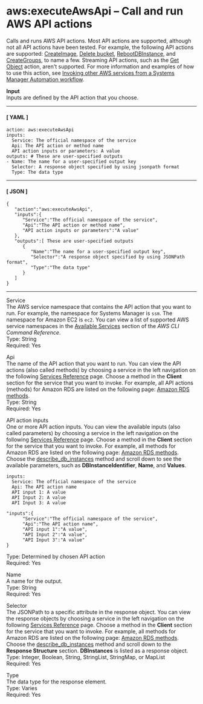 # aws:executeAwsApi – Call and run AWS API actions<a name="automation-action-executeAwsApi"></a>

Calls and runs AWS API actions\. Most API actions are supported, although not all API actions have been tested\. For example, the following API actions are supported: [CreateImage](https://docs.aws.amazon.com/AWSEC2/latest/APIReference/API_CreateImage.html), [Delete bucket](https://docs.aws.amazon.com/AmazonS3/latest/API/RESTBucketDELETE.html), [RebootDBInstance](https://docs.aws.amazon.com/AmazonRDS/latest/APIReference/API_RebootDBInstance.html), and [CreateGroups](https://docs.aws.amazon.com/IAM/latest/APIReference/API_CreateGroup.html), to name a few\. Streaming API actions, such as the [Get Object](https://docs.aws.amazon.com/AmazonS3/latest/API/RESTObjectGET.html) action, aren't supported\. For more information and examples of how to use this action, see [Invoking other AWS services from a Systems Manager Automation workflow](automation-aws-apis-calling.md)\.

**Input**  
Inputs are defined by the API action that you choose\. 

------
#### [ YAML ]

```
action: aws:executeAwsApi
inputs:
  Service: The official namespace of the service
  Api: The API action or method name
  API action inputs or parameters: A value
outputs: # These are user-specified outputs
- Name: The name for a user-specified output key
  Selector: A response object specified by using jsonpath format
  Type: The data type
```

------
#### [ JSON ]

```
{
   "action":"aws:executeAwsApi",
   "inputs":{
      "Service":"The official namespace of the service",
      "Api":"The API action or method name",
      "API action inputs or parameters":"A value"
   },
   "outputs":[ These are user-specified outputs
      {
         "Name":"The name for a user-specified output key",
         "Selector":"A response object specified by using JSONPath format",
         "Type":"The data type"
      }
   ]
}
```

------

Service  
The AWS service namespace that contains the API action that you want to run\. For example, the namespace for Systems Manager is `ssm`\. The namespace for Amazon EC2 is `ec2`\. You can view a list of supported AWS service namespaces in the [Available Services](https://docs.aws.amazon.com/cli/latest/reference/#available-services) section of the *AWS CLI Command Reference*\.  
Type: String  
Required: Yes

Api  
The name of the API action that you want to run\. You can view the API actions \(also called methods\) by choosing a service in the left navigation on the following [Services Reference](http://boto3.amazonaws.com/v1/documentation/api/latest/reference/services/index.html) page\. Choose a method in the **Client** section for the service that you want to invoke\. For example, all API actions \(methods\) for Amazon RDS are listed on the following page: [Amazon RDS methods](http://boto3.amazonaws.com/v1/documentation/api/latest/reference/services/rds.html)\.  
Type: String  
Required: Yes

API action inputs  
One or more API action inputs\. You can view the available inputs \(also called parameters\) by choosing a service in the left navigation on the following [Services Reference](http://boto3.amazonaws.com/v1/documentation/api/latest/reference/services/index.html) page\. Choose a method in the **Client** section for the service that you want to invoke\. For example, all methods for Amazon RDS are listed on the following page: [Amazon RDS methods](http://boto3.amazonaws.com/v1/documentation/api/latest/reference/services/rds.html)\. Choose the [describe\_db\_instances](http://boto3.amazonaws.com/v1/documentation/api/latest/reference/services/rds.html#RDS.Client.describe_db_instances) method and scroll down to see the available parameters, such as **DBInstanceIdentifier**, **Name**, and **Values**\.  

```
inputs:
  Service: The official namespace of the service
  Api: The API action name
  API input 1: A value
  API Input 2: A value
  API Input 3: A value
```

```
"inputs":{
      "Service":"The official namespace of the service",
      "Api":"The API action name",
      "API input 1":"A value",
      "API Input 2":"A value",
      "API Input 3":"A value"
}
```
Type: Determined by chosen API action  
Required: Yes

Name  
A name for the output\.  
Type: String  
Required: Yes

Selector  
The JSONPath to a specific attribute in the response object\. You can view the response objects by choosing a service in the left navigation on the following [Services Reference](http://boto3.amazonaws.com/v1/documentation/api/latest/reference/services/index.html) page\. Choose a method in the **Client** section for the service that you want to invoke\. For example, all methods for Amazon RDS are listed on the following page: [Amazon RDS methods](http://boto3.amazonaws.com/v1/documentation/api/latest/reference/services/rds.html)\. Choose the [describe\_db\_instances](http://boto3.amazonaws.com/v1/documentation/api/latest/reference/services/rds.html#RDS.Client.describe_db_instances) method and scroll down to the **Response Structure** section\. **DBInstances** is listed as a response object\.  
Type: Integer, Boolean, String, StringList, StringMap, or MapList  
Required: Yes

Type  
The data type for the response element\.  
Type: Varies  
Required: Yes